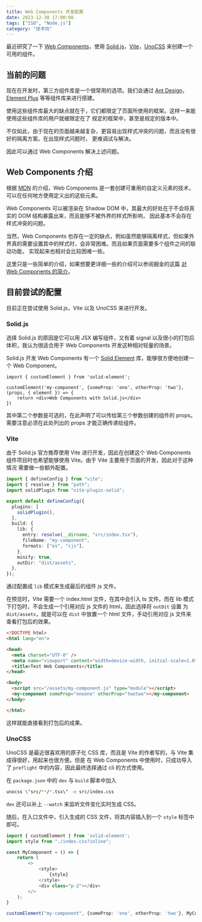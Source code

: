 ```yaml
---
title: Web Components 开发配置
date: 2023-12-30 17:00:08
tags: ["ISO", "Node.js"]
category: "技术向"
---
```


最近研究了一下 [Web Components](https://www.webcomponents.org/)，使用 [Solid.js](https://www.solidjs.com/)，[Vite](https://vitejs.dev/)，[UnoCSS](https://unocss.dev/) 来创建一个可用的组件。

<!-- more -->

## 当前的问题

现在在开发时，第三方组件库是一个很常用的选项。我们会通过 [Ant Design](https://ant.design/)，[Element Plus](https://element-plus.org/) 等等组件库来进行搭建。

使用这些组件库最大的缺点就在于，它们都限定了页面所使用的框架。这样一来能使用这些组件库的用户就被限定在了
规定的框架中，甚至是规定的版本中。

不仅如此，由于现在的页面越来越复杂，更容易出现样式冲突的问题，而且没有很好的隔离方案。在出现样式问题时，
更难调试与解决。

因此可以通过 Web Components 解决上述问题。

## Web Components 介绍

根据 [MDN](https://developer.mozilla.org/en-US/docs/Web/API/Web_components) 的介绍，Web Components 是一套创建可重用的自定义元素的技术，
可以在任何地方使用定义出的这些元素。

Web Components 可以被渲染在 Shadow DOM 中，其最大的好处在于不会将真实的 DOM 结构暴露出来，而且能够不被外界的样式所影响，
因此基本不会存在样式冲突的问题。

当然，Web Components 也存在一定的缺点，例如虽然能够隔离样式，但如果外界真的需要设置其中的样式时，会非常困难。而且如果页面需要多个组件之间的联动功能，
实现起来也相对会比较困难一些。

这里只是一些简单的介绍，如果想要更详细一些的介绍可以参阅掘金的这篇 [对 Web Components 的简介](https://juejin.cn/post/7144888332575571981)。

## 目前尝试的配置

目前正在尝试使用 Solid.js，Vite 以及 UnoCSS 来进行开发。

### Solid.js

选择 Solid.js 的原因是它可以用 JSX 编写组件，又有着 signal 以及很小的打包后体积，我认为很适合用于 Web Components 开发这种相对轻量的场景。

Solid.js 开发 Web Components 有一个 [Solid Element](https://github.com/solidjs/solid/tree/main/packages/solid-element) 库，能够很方便地创建一个 Web Component。

```tsx
import { customElement } from 'solid-element';

customElement('my-component', {someProp: 'one', otherProp: 'two'}, (props, { element }) => {
    return <div>Web Components with Solid.js</div>
})
```

其中第二个参数是可选的，在此声明了可以传给第三个参数创建的组件的 props。需要注意必须在此处列出的 props 才能正确传递给组件。

### Vite

由于 Solid.js 官方推荐使用 Vite 进行开发，因此在创建这个 Web Components 组件项目时也希望能够使用 Vite。由于 Vite 主要用于页面的开发，因此对于这种情况
需要做一些额外配置。

```typescript
import { defineConfig } from "vite";
import { resolve } from "path";
import solidPlugin from "vite-plugin-solid";

export default defineConfig({
  plugins: [
    solidPlugin(),
  ],
  build: {
    lib: {
      entry: resolve(__dirname, "src/index.tsx"),
      fileName: "my-component",
      formats: ["es", "cjs"],
    },
    minify: true,
    outDir: "dist/assets",
  },
});
```

通过配置成 `lib` 模式来生成最后的组件 js 文件。

在预览时，Vite 需要一个 index.html 文件，在其中会引入 ts 文件。而在 lib 模式下打包时，不会生成一个引用对应 js 文件的 html，因此选择将 `outDit` 设置
为 `dist/assets`，就是可以在 `dist` 中放置一个 html 文件，手动引用对应 js 文件来查看打包后的效果。

```html
<!DOCTYPE html>
<html lang="en">

<head>
  <meta charset="UTF-8" />
  <meta name="viewport" content="width=device-width, initial-scale=1.0" />
  <title>Test Web Components</title>
</head>

<body>
  <script src="/assets/my-component.js" type="module"></script>
  <my-component someProp="oneone" otherProp="twotwo"></my-component>
</body>

</html>
```

这样就能直接看到打包后的成果。

### UnoCSS

UnoCSS 是最近很喜欢用的原子化 CSS 库，而且是 Vite 的作者写的，与 Vite 集成得很好，用起来也很方便。但是
在 Web Components 中使用时，只成功导入了 `preflight` 中的内容，因此最终选择通过 cli 的方式使用。

在 `package.json` 中的 `dev` 与 `build` 脚本中加入

```bash
unocss \"src/**/*.tsx\" -o src/index.css
```

`dev` 还可以补上 `--watch` 来监听文件变化实时生成 CSS。

随后，在入口文件中，引入生成的 CSS 文件，将其内容插入到一个 `style` 标签中即可。

```typescript
import { customElement } from 'solid-element';
import style from "./index.css?inline";

const MyComponent = () => {
    return (
        <>
            <style>
                {style}
            </style>
            <div class="p-2"></div>
        </>
    );
}

customElement("my-component", {someProp: 'one', otherProp: 'two'}, MyComponent);
```

